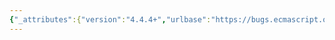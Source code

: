 ```yaml
---
{"_attributes":{"version":"4.4.4+","urlbase":"https://bugs.ecmascript.org/","maintainer":"dherman@mozilla.com"},"bug":{"bug_id":2,"creation_ts":"2011-02-06 15:13:00 -0800","short_desc":"Need a test262 bug product and/or component category.","delta_ts":"2011-06-21 11:19:35 -0700","product":"TC39 Infrastructure","component":"bugzilla","version":"unspecified","rep_platform":"All","op_sys":"All","bug_status":"RESOLVED","resolution":"FIXED","bug_severity":"enhancement","everconfirmed":true,"reporter":{"uid":"erights","name":"Mark S. Miller"},"assigned_to":{"uid":"dherman","name":"Dave Herman"},"cc":"erights","long_desc":[{"commentid":4,"comment_count":0,"who":{"uid":"erights","name":"Mark S. Miller"},"bug_when":"2011-02-06 15:13:00 -0800","thetext":"Need a test262 bug product and/or component category."},{"commentid":235,"comment_count":1,"who":{"uid":"erights","name":"Mark S. Miller"},"bug_when":"2011-06-21 11:19:35 -0700","thetext":"Closing as fixed, since we have now had such a category for a while."}]}}
---
```

